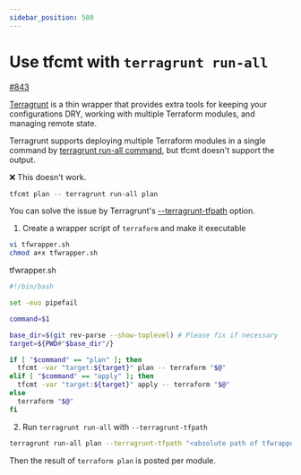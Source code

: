 ```yaml
---
sidebar_position: 580
---
```


# Use tfcmt with `terragrunt run-all`

[#843](https://github.com/suzuki-shunsuke/tfcmt/discussions/843)

[Terragrunt](https://terragrunt.gruntwork.io/) is a thin wrapper that provides extra tools for keeping your configurations DRY, working with multiple Terraform modules, and managing remote state.

Terragrunt supports deploying multiple Terraform modules in a single command by [terragrunt run-all command](https://terragrunt.gruntwork.io/docs/features/execute-terraform-commands-on-multiple-modules-at-once/#the-run-all-command), but tfcmt doesn't support the output.

:x: This doesn't work.

```sh
tfcmt plan -- terragrunt run-all plan
```

You can solve the issue by Terragrunt's [--terragrunt-tfpath](https://terragrunt.gruntwork.io/docs/reference/cli-options/#terragrunt-tfpath) option.

1. Create a wrapper script of `terraform` and make it executable

```sh
vi tfwrapper.sh
chmod a+x tfwrapper.sh
```

tfwrapper.sh

```sh
#!/bin/bash

set -euo pipefail

command=$1

base_dir=$(git rev-parse --show-toplevel) # Please fix if necessary
target=${PWD#"$base_dir"/}

if [ "$command" == "plan" ]; then
  tfcmt -var "target:${target}" plan -- terraform "$@"
elif [ "$command" == "apply" ]; then
  tfcmt -var "target:${target}" apply -- terraform "$@"
else
  terraform "$@"
fi
```

2. Run `terragrunt run-all` with `--terragrunt-tfpath`

```sh
terragrunt run-all plan --terragrunt-tfpath "<absolute path of tfwrapper.sh>"
```

Then the result of `terraform plan` is posted per module.
